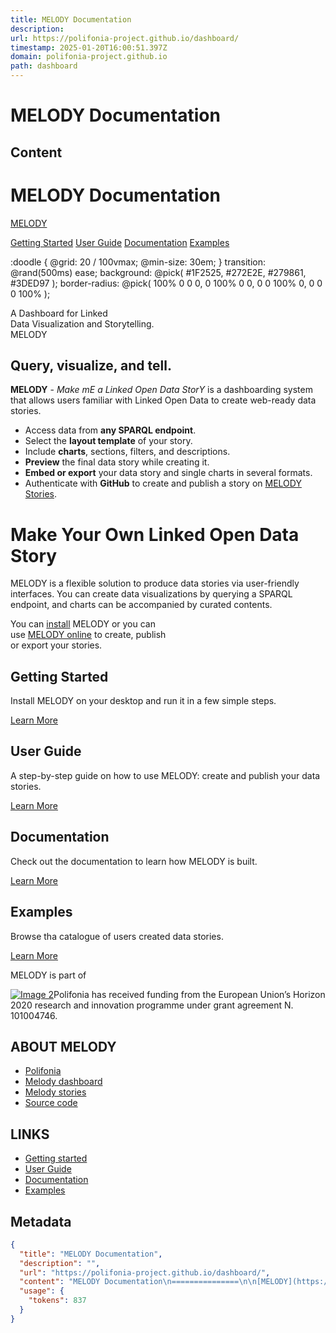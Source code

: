 ```yaml
---
title: MELODY Documentation
description: 
url: https://polifonia-project.github.io/dashboard/
timestamp: 2025-01-20T16:00:51.397Z
domain: polifonia-project.github.io
path: dashboard
---
```


# MELODY Documentation



## Content

MELODY Documentation
===============

[MELODY](https://polifonia-project.github.io/dashboard/index.html)

[Getting Started](https://polifonia-project.github.io/dashboard/documentation/getting_started.html) [User Guide](https://polifonia-project.github.io/dashboard/documentation/user_guide.html) [Documentation](https://polifonia-project.github.io/dashboard/documentation/documentation.html) [Examples](https://melody-data.github.io/stories/#catalogue)

:doodle { @grid: 20 / 100vmax; @min-size: 30em; } transition: @rand(500ms) ease; background: @pick( #1F2525, #272E2E, #279861, #3DED97 ); border-radius: @pick( 100% 0 0 0, 0 100% 0 0, 0 0 100% 0, 0 0 0 100% );

A Dashboard for Linked  
Data Visualization and Storytelling.  
MELODY

Query, visualize, and tell.
---------------------------

**MELODY** - _Make mE a Linked Open Data StorY_ is a dashboarding system that allows users familiar with Linked Open Data to create web-ready data stories.

*   Access data from **any SPARQL endpoint**.
*   Select the **layout template** of your story.
*   Include **charts**, sections, filters, and descriptions.
*   **Preview** the final data story while creating it.
*   **Embed or export** your data story and single charts in several formats.
*   Authenticate with **GitHub** to create and publish a story on [MELODY Stories](https://melody-data.github.io/stories/).

Make Your Own Linked Open Data Story
====================================

MELODY is a flexible solution to produce data stories via user-friendly interfaces. You can create data visualizations by querying a SPARQL endpoint, and charts can be accompanied by curated contents.

You can [install](https://polifonia-project.github.io/dashboard/documentation/getting_started.html) MELODY or you can  
use [MELODY online](https://projects.dharc.unibo.it/melody) to create, publish  
or export your stories.

Getting Started
---------------

Install MELODY on your desktop and run it in a few simple steps.

[Learn More](https://polifonia-project.github.io/dashboard/documentation/getting_started.html)

User Guide
----------

A step-by-step guide on how to use MELODY: create and publish your data stories.

[Learn More](https://polifonia-project.github.io/dashboard/documentation/user_guide.html)

Documentation
-------------

Check out the documentation to learn how MELODY is built.

[Learn More](https://polifonia-project.github.io/dashboard/documentation/documentation.html)

Examples
--------

Browse tha catalogue of users created data stories.

[Learn More](https://melody-data.github.io/stories/#catalogue)

MELODY is part of

[![Image 2](https://polifonia-project.github.io/dashboard/static/img/logopolifonia.svg)](https://polifonia-project.eu/)Polifonia has received funding from the European Union’s Horizon 2020 research and innovation programme under grant agreement N. 101004746.

ABOUT MELODY
------------

*   [Polifonia](https://polifonia-project.eu/)
*   [Melody dashboard](https://projects.dharc.unibo.it/melody)
*   [Melody stories](https://melody-data.github.io/stories/)
*   [Source code](https://github.com/polifonia-project/dashboard)

LINKS
-----

*   [Getting started](https://polifonia-project.github.io/dashboard/documentation/getting_started.html)
*   [User Guide](https://polifonia-project.github.io/dashboard/documentation/user_guide.html)
*   [Documentation](https://polifonia-project.github.io/dashboard/documentation/documentation.html)
*   [Examples](https://melody-data.github.io/stories/#catalogue)

## Metadata

```json
{
  "title": "MELODY Documentation",
  "description": "",
  "url": "https://polifonia-project.github.io/dashboard/",
  "content": "MELODY Documentation\n===============\n\n[MELODY](https://polifonia-project.github.io/dashboard/index.html)\n\n[Getting Started](https://polifonia-project.github.io/dashboard/documentation/getting_started.html) [User Guide](https://polifonia-project.github.io/dashboard/documentation/user_guide.html) [Documentation](https://polifonia-project.github.io/dashboard/documentation/documentation.html) [Examples](https://melody-data.github.io/stories/#catalogue)\n\n:doodle { @grid: 20 / 100vmax; @min-size: 30em; } transition: @rand(500ms) ease; background: @pick( #1F2525, #272E2E, #279861, #3DED97 ); border-radius: @pick( 100% 0 0 0, 0 100% 0 0, 0 0 100% 0, 0 0 0 100% );\n\nA Dashboard for Linked  \nData Visualization and Storytelling.  \nMELODY\n\nQuery, visualize, and tell.\n---------------------------\n\n**MELODY** - _Make mE a Linked Open Data StorY_ is a dashboarding system that allows users familiar with Linked Open Data to create web-ready data stories.\n\n*   Access data from **any SPARQL endpoint**.\n*   Select the **layout template** of your story.\n*   Include **charts**, sections, filters, and descriptions.\n*   **Preview** the final data story while creating it.\n*   **Embed or export** your data story and single charts in several formats.\n*   Authenticate with **GitHub** to create and publish a story on [MELODY Stories](https://melody-data.github.io/stories/).\n\nMake Your Own Linked Open Data Story\n====================================\n\nMELODY is a flexible solution to produce data stories via user-friendly interfaces. You can create data visualizations by querying a SPARQL endpoint, and charts can be accompanied by curated contents.\n\nYou can [install](https://polifonia-project.github.io/dashboard/documentation/getting_started.html) MELODY or you can  \nuse [MELODY online](https://projects.dharc.unibo.it/melody) to create, publish  \nor export your stories.\n\nGetting Started\n---------------\n\nInstall MELODY on your desktop and run it in a few simple steps.\n\n[Learn More](https://polifonia-project.github.io/dashboard/documentation/getting_started.html)\n\nUser Guide\n----------\n\nA step-by-step guide on how to use MELODY: create and publish your data stories.\n\n[Learn More](https://polifonia-project.github.io/dashboard/documentation/user_guide.html)\n\nDocumentation\n-------------\n\nCheck out the documentation to learn how MELODY is built.\n\n[Learn More](https://polifonia-project.github.io/dashboard/documentation/documentation.html)\n\nExamples\n--------\n\nBrowse tha catalogue of users created data stories.\n\n[Learn More](https://melody-data.github.io/stories/#catalogue)\n\nMELODY is part of\n\n[![Image 2](https://polifonia-project.github.io/dashboard/static/img/logopolifonia.svg)](https://polifonia-project.eu/)Polifonia has received funding from the European Union’s Horizon 2020 research and innovation programme under grant agreement N. 101004746.\n\nABOUT MELODY\n------------\n\n*   [Polifonia](https://polifonia-project.eu/)\n*   [Melody dashboard](https://projects.dharc.unibo.it/melody)\n*   [Melody stories](https://melody-data.github.io/stories/)\n*   [Source code](https://github.com/polifonia-project/dashboard)\n\nLINKS\n-----\n\n*   [Getting started](https://polifonia-project.github.io/dashboard/documentation/getting_started.html)\n*   [User Guide](https://polifonia-project.github.io/dashboard/documentation/user_guide.html)\n*   [Documentation](https://polifonia-project.github.io/dashboard/documentation/documentation.html)\n*   [Examples](https://melody-data.github.io/stories/#catalogue)",
  "usage": {
    "tokens": 837
  }
}
```

